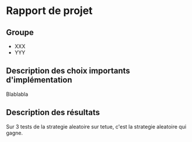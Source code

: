 # Rapport de projet

## Groupe
* XXX
* YYY

## Description des choix importants d'implémentation

Blablabla

## Description des résultats

Sur 3 tests de la strategie aleatoire sur tetue, c'est la strategie aleatoire qui gagne.
